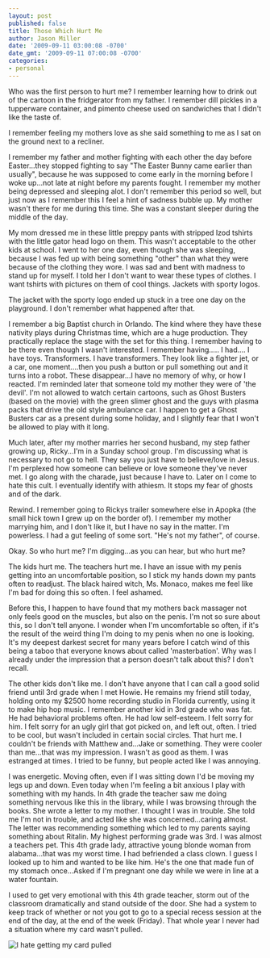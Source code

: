 ```yaml
---
layout: post
published: false
title: Those Which Hurt Me
author: Jason Miller
date: '2009-09-11 03:00:08 -0700'
date_gmt: '2009-09-11 07:00:08 -0700'
categories:
- personal
---
```

Who was the first person to hurt me? I remember learning how to drink out of the cartoon in the fridgerator from my
father. I remember dill pickles in a tupperware container, and pimento cheese used on sandwiches that I didn't like
the taste of.

I remember feeling my mothers love as she said something to me as I sat on the ground next to a recliner.

I remember my father and mother fighting with each other the day before Easter...they stopped fighting to say "The
Easter Bunny came earlier than usually", because he was supposed to come early in the morning before I woke up...not
late at night before my parents fought. I remember my mother being depressed and sleeping alot. I don't remember this
period so well, but just now as I remember this I feel a hint of sadness bubble up. My mother wasn't there for me
during this time. She was a constant sleeper during the middle of the day.

My mom dressed me in these little preppy pants with stripped Izod tshirts with the little gator head logo on them.
This wasn't acceptable to the other kids at school. I went to her one day, even though she was sleeping, because I was
fed up with being something "other" than what they were because of the clothing they wore. I was sad and bent with
madness to stand up for myself. I told her I don't want to wear these types of clothes. I want tshirts with pictures
on them of cool things. Jackets with sporty logos.

The jacket with the sporty logo ended up stuck in a tree one day on the playground. I don't remember what happened
after that.

I remember a big Baptist church in Orlando. The kind where they have these nativity plays during Christmas time, which
are a huge production. They practically replace the stage with the set for this thing. I remember having to be there
even though I wasn't interested. I remember having..... I had.... I have toys. Transformers. I have transformers. They
look like a fighter jet, or a car, one moment....then you push a button or pull something out and it turns into a
robot. These disappear...I have no memory of why, or how I reacted. I'm reminded later that someone told my mother
they were of 'the devil'. I'm not allowed to watch certain cartoons, such as Ghost Busters (based on the movie) with
the green slimer ghost and the guys with plasma packs that drive the old style ambulance car. I happen to get a Ghost
Busters car as a present during some holiday, and I slightly fear that I won't be allowed to play with it long.

Much later, after my mother marries her second husband, my step father growing up, Ricky...I'm in a Sunday school
group. I'm discussing what is necessary to not go to hell. They say you just have to believe/love in Jesus. I'm
perplexed how someone can believe or love someone they've never met. I go along with the charade, just because I have
to. Later on I come to hate this cult. I eventually identify with athiesm. It stops my fear of ghosts and of the dark.

Rewind. I remember going to Rickys trailer somewhere else in Apopka (the small hick town I grew up on the border of). I
remember my mother marrying him, and I don't like it, but I have no say in the matter. I'm powerless. I had a gut
feeling of some sort. "He's not my father", of course.

Okay. So who hurt me? I'm digging...as you can hear, but who hurt me?

The kids hurt me. The teachers hurt me. I have an issue with my penis getting into an uncomfortable position, so I
stick my hands down my pants often to readjust. The black haired witch, Ms. Monaco, makes me feel like I'm bad for
doing this so often. I feel ashamed.

Before this, I happen to have found that my mothers back massager not only feels good on the muscles, but also on the
penis. I'm not so sure about this, so I don't tell anyone. I wonder when I'm uncomfortable so often, if it's the
result of the weird thing I'm doing to my penis when no one is looking. It's my deepest darkest secret for many years
before I catch wind of this being a taboo that everyone knows about called 'masterbation'. Why was I already under the
impression that a person doesn't talk about this? I don't recall.

The other kids don't like me. I don't have anyone that I can call a good solid friend until 3rd grade when I met Howie.
He remains my friend still today, holding onto my $2500 home recording studio in Florida currently, using it to make
hip hop music. I remember another kid in 3rd grade who was fat. He had behavioral problems often. He had low
self-esteem. I felt sorry for him. I felt sorry for an ugly girl that got picked on, and left out, often. I tried to
be cool, but wasn't included in certain social circles. That hurt me. I couldn't be friends with Matthew and...Jake or
something. They were cooler than me...that was my impression. I wasn't as good as them. I was estranged at times. I
tried to be funny, but people acted like I was annoying.

I was energetic. Moving often, even if I was sitting down I'd be moving my legs up and down. Even today when I'm
feeling a bit anxious I play with something with my hands. In 4th grade the teacher saw me doing something nervous
like this in the library, while I was browsing through the books. She wrote a letter to my mother. I thought I was in
trouble. She told me I'm not in trouble, and acted like she was concerned...caring almost. The letter was recommending
something which led to my parents saying something about Ritalin. My highest performing grade was 3rd. I was almost a
teachers pet. This 4th grade lady, attractive young blonde woman from alabama...that was my worst time. I had
befriended a class clown. I guess I looked up to him and wanted to be like him. He's the one that made fun of my
stomach once...Asked if I'm pregnant one day while we were in line at a water fountain.

I used to get very emotional with this 4th grade teacher, storm out of the classroom dramatically and stand outside of
the door. She had a system to keep track of whether or not you got to go to a special recess session at the end of
the day, at the end of the week (Friday). That whole year I never had a situation where my card wasn't pulled.

![I hate getting my card pulled]({{site.assets.url_prefix}}/images/posts/i-hate-getting-my-cardpulled.jpg "I hate getting my card pulled")
